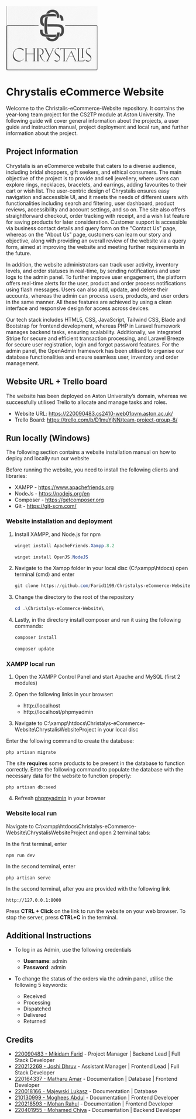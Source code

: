 <img src="https://github.com/Farid1199/Christalys-eCommerce-Website/blob/main/ChrystalisWebsiteProject/public/Images/CatalogueImg/logo.png" width="250" height="175">

# Chrystalis eCommerce Website
Welcome to the Christalis-eCommerce-Website repository. It contains the year-long team project for the CS2TP module at Aston University. The following guide will cover general information about the projects, a user guide and instruction manual, project deployment and local run, and further information about the project. 

## Project Information 
Chrystalis is an eCommerce website that caters to a diverse audience, including bridal shoppers, gift seekers, and ethical consumers. The main objective of the project is to provide and sell jewellery, where users can explore rings, necklaces, bracelets, and earrings, adding favourites to their cart or wish list. The user-centric design of Chrystalis ensures easy navigation and accessible UI, and it meets the needs of different users with functionalities including search and filtering, user dashboard, product reviews, accessibility and account settings, and so on. The site also offers straightforward checkout, order tracking with receipt, and a wish list feature for saving products for later consideration. Customer support is accessible via business contact details and query form on the "Contact Us" page, whereas on the "About Us" page, customers can learn our story and objective, along with providing an overall review of the website via a query form, aimed at improving the website and meeting further requirements in the future. 

In addition, the website administrators can track user activity, inventory levels, and order statuses in real-time, by sending notifications and user logs to the admin panel. To further improve user engagement, the platform offers real-time alerts for the user, product and order process notifications using flash messages. Users can also add, update, and delete their accounts, whereas the admin can process users, products, and user orders in the same manner. All these features are achieved by using a clean interface and responsive design for access across devices.  

Our tech stack includes HTML5, CSS, JavaScript, Tailwind CSS, Blade and Bootstrap for frontend development, whereas PHP in Laravel framework manages backend tasks, ensuring scalability. Additionally, we integrated Stripe for secure and efficient transaction processing, and Laravel Breeze for secure user registration, login and forgot password features. For the admin panel, the OpenAdmin framework has been utilised to organise our database functionalities and ensure seamless user, inventory and order management. 

## Website URL + Trello board 
The website has been deployed on Aston University’s domain, whereas we successfully utilised Trello to allocate and manage tasks and roles. 

* Website URL: https://220090483.cs2410-web01pvm.aston.ac.uk/ 
* Trello Board: https://trello.com/b/D1muYjNN/team-project-group-8/ 

## Run locally (Windows) 
The following section contains a website installation manual on how to deploy and locally run our website

Before running the website, you need to install the following clients and libraries: 
* XAMPP - https://www.apachefriends.org
* NodeJs - https://nodejs.org/en
* Composer - https://getcomposer.org
* Git - https://git-scm.com/

### Website installation and deployment

1. Install XAMPP, and Node.js for npm
    ```powershell
    winget install ApacheFriends.Xampp.8.2
    ```
    ```powershell
    winget install OpenJS.NodeJS
    ```
    
2. Navigate to the Xampp folder in your local disc (C:\xampp\htdocs) open terminal (cmd) and enter
   ```powershell
   git clone https://github.com/Farid1199/Christalys-eCommerce-Website.git
   ```

4. Change the directory to the root of the repository
    ```powershell
    cd .\Christalys-eCommerce-Website\
    ```

5. Lastly, in the directory install composer and run it using the following commands: 
    ```powershell
    composer install 
    ```
    ```powershell
    composer update
    ```
    
### XAMPP local run
1. Open the XAMPP Control Panel and start Apache and MySQL (first 2 modules)

2. Open the following links in your browser:
    - http://localhost
    - http://localhost/phpmyadmin
      
3. Navigate to C:\xampp\htdocs\Christalys-eCommerce-Website\ChrystalisWebsiteProject in your local disc

Enter the following command to create the database: 

    php artisan migrate


The site **requires** some products to be present in the database to function correctly.
Enter the following command to populate the database with the necessary data for the website to function properly:

    php artisan db:seed

4. Refresh [phpmyadmin](http://localhost/phpmyadmin) in your browser 
    
### Website local run

Navigate to C:\xampp\htdocs\Christalys-eCommerce-Website\ChrystalisWebsiteProject and open 2 terminal tabs:

In the first terminal, enter 

    npm run dev

In the second terminal, enter


    php artisan serve


In the second terminal, after you are provided with the following link 


    http://127.0.0.1:8000

Press **CTRL + Click** on the link to run the website on your web browser. 
To stop the server, press **CTRL+C** in the terminal. 

## Additional Instructions 

- To log in as Admin, use the following credentials
  - **Username**: admin
  - **Password**: admin
 
- To change the status of the orders via the admin panel, utilise the following 5 keywords:
  - Received
  - Processing
  - Dispatched
  - Delivered
  - Returned 

## Credits 
- [220090483 - Mikidam Farid](https://github.com/Farid1199) - Project Manager | Backend Lead | Full Stack Developer
- [220212269 - Joshi Dhruv](https://github.com/03DhruvJoshi) - Assistant Manager | Frontend Lead | Full Stack Developer
- [220164337 - Matharu Amar](https://github.com/A1Matharu) - Documentation | Database | Frontend Developer
- [220018166 - Majewski Lukasz](https://github.com/Lukasz-Majewski1) - Documentation | Database
- [210130999 - Moghees Abdul](https://github.com/Abdul-moghees) - Documentation | Frontend Developer
- [220218593 - Mohan Rahul](https://github.com/rahulmzz) - Documentation | Frontend Developer 
- [220401955 - Mohamed Chiya](https://github.com/arslxxn) - Documentation | Backend Developer

